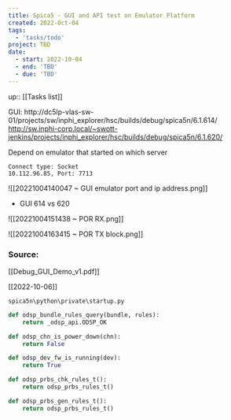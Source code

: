 ```yaml
---
title: Spica5 - GUI and API test on Emulator Platform
created: 2022-Oct-04
tags:
  - 'tasks/todo'
project: TBD
date:
  - start: 2022-10-04
  - end: 'TBD'
  - due: 'TBD'
---
```

up:: [[Tasks list]]

GUI:
http://dc5lp-vlas-sw-01/projects/sw/inphi_explorer/hsc/builds/debug/spica5n/6.1.614/
http://sw.inphi-corp.local/~swott-jenkins/projects/inphi_explorer/hsc/builds/debug/spica5n/6.1.620/

Depend on emulator that started on which server
```
Connect type: Socket
10.112.96.85, Port: 7713
```

![[20221004140047 ~ GUI emulator port and ip address.png]]

- GUI 614 vs 620

![[20221004151438 ~ POR RX.png]]

![[20221004163415 ~ POR TX block.png]]

### Source:
[[Debug_GUI_Demo_v1.pdf]]


[[2022-10-06]]

`spica5n\python\private\startup.py`

```python
def odsp_bundle_rules_query(bundle, rules):
    return _odsp_api.ODSP_OK

def odsp_chn_is_power_down(chn):
    return False

def odsp_dev_fw_is_running(dev):
    return True
```


```python
def odsp_prbs_chk_rules_t():
	return odsp_prbs_rules_t()

def odsp_prbs_gen_rules_t():
	return odsp_prbs_rules_t()
```